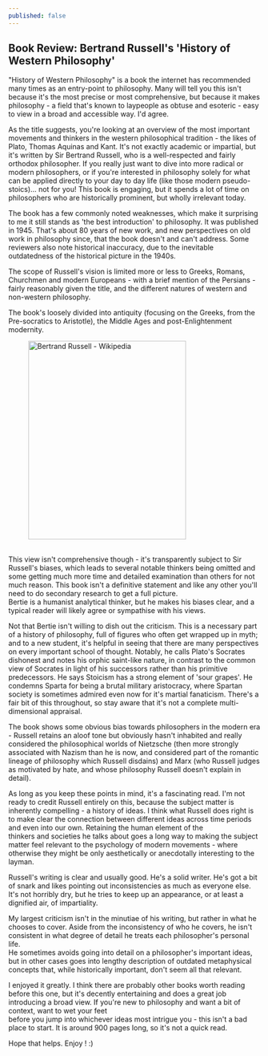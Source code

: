 ```yaml
---
published: false
---
```

## Book Review: Bertrand Russell's 'History of Western Philosophy'

<!-- wp:paragraph -->
<p>"History of Western Philosophy" is a book the internet has recommended many times as an entry-point to philosophy. Many will tell you this isn't because it's the most precise or most comprehensive, but because it makes philosophy - a field that's known to laypeople as obtuse and esoteric - easy to view in a broad and accessible way. I'd agree.</p>
<!-- /wp:paragraph -->

<!-- /wp:paragraph -->
As the title suggests, you're looking at an overview of the most important movements and thinkers in the western philosophical tradition - the likes of Plato, Thomas Aquinas and Kant. It's not exactly academic or impartial, but it's written by Sir Bertrand Russell, who is a well-respected and fairly orthodox philosopher. If you really just want to dive into more radical or modern philosophers, or if you're interested in philosophy solely for what can be applied directly to your day to day life (like those modern pseudo-stoics)... not for you! This book is engaging, but it spends a lot of time on philosophers who are historically prominent, but wholly irrelevant today.
<!-- /wp:paragraph -->

<!-- wp:paragraph -->
<p>The book has a few commonly noted weaknesses, which make it surprising to me it still stands as 'the best introduction' to philosophy. It was published in 1945. That's about 80 years of new work, and new perspectives on old work in philosophy since, that the book doesn't and can't address. Some reviewers also note historical inaccuracy, due to the inevitable outdatedness of the historical picture in the 1940s. </p>
<!-- /wp:paragraph -->

<!-- wp:paragraph -->
<p></p>
<!-- /wp:paragraph -->

<!-- wp:paragraph -->
<p>The scope of Russell's vision is limited more or less to Greeks, Romans, Churchmen and modern Europeans - with a brief mention of the Persians - fairly reasonably given the title, and the different natures of western and non-western philosophy.</p>
<!-- /wp:paragraph -->

<!-- wp:paragraph -->
<p>The book's loosely divided into antiquity (focusing on the Greeks, from the Pre-socratics to Aristotle), the Middle Ages and post-Enlightenment modernity.</p>
<!-- /wp:paragraph -->

<!-- wp:image {"width":315,"height":396} -->
<figure class="wp-block-image is-resized"><img src="https://upload.wikimedia.org/wikipedia/commons/5/5f/Bertrand_Russell_1957.jpg" alt="Bertrand Russell - Wikipedia" width="315" height="396"/></figure>
<!-- /wp:image -->

<!-- wp:paragraph -->
<p><br>This view isn't comprehensive though - it's transparently subject to Sir Russell's biases, which leads to several notable thinkers being omitted and some getting much more time and detailed examination than others for not much reason. This book isn't a definitive statement and like any other you'll need to do secondary research to get a full picture. <br>Bertie is a humanist analytical thinker, but he makes his biases clear, and a typical reader will likely agree or sympathise with his views. 
<!-- /wp:paragraph -->

<!-- wp:paragraph -->
Not that Bertie isn't willing to dish out the criticism. This is a necessary part of a history of philosophy, full of figures who often get wrapped up in myth; and to a new student, it's helpful in seeing that there are many perspectives on every important school of thought. Notably, he calls Plato's Socrates dishonest and notes his orphic saint-like nature, in contrast to the common view of Socrates in light of his successors rather than his primitive predecessors. He says Stoicism has a strong element of 'sour grapes'. He condemns Sparta for being a brutal military aristocracy, where Spartan society is sometimes admired even now for it's martial fanaticism. There's a fair bit of this throughout, so stay aware that it's not a complete multi-dimensional appraisal.
<!-- /wp:paragraph -->

<!-- wp:paragraph -->
<p>The book shows some obvious bias towards philosophers in the modern era - Russell retains an aloof tone but obviously hasn't inhabited and really considered the philosophical worlds of Nietzsche (then more strongly associated with Nazism than he is now, and considered part of the romantic lineage of philosophy which Russell disdains) and Marx (who Russell judges as motivated by hate, and whose philosophy Russell doesn't explain in detail).</p>
<!-- /wp:paragraph -->

<!-- wp:paragraph -->
<p></p>
<!-- /wp:paragraph -->

<!-- wp:paragraph -->
<p>As long as you keep these points in mind, it's a fascinating read. I'm not ready to credit Russell entirely on this, because the subject matter is inherently compelling - a history of ideas. I think what Russell does right is to make clear the connection between different ideas across time periods and even into our own. Retaining the human element of the<br>thinkers and societies he talks about goes a long way to making the subject matter feel relevant to the psychology of modern movements - where otherwise they might be only aesthetically or anecdotally interesting to the layman.</p>
<!-- /wp:paragraph -->

<!-- wp:paragraph -->
<p></p>
<!-- /wp:paragraph -->

<!-- wp:paragraph -->
<p>Russell's writing is clear and usually good. He's a solid writer. He's got a bit of snark and likes pointing out inconsistencies as much as everyone else. It's not horribly dry, but he tries to keep up an appearance, or at least a dignified air, of impartiality.</p>
<!-- /wp:paragraph -->

<!-- wp:paragraph -->
<p></p>
<!-- /wp:paragraph -->

<!-- wp:paragraph -->
<p>My largest criticism isn't in the minutiae of his writing, but rather in what he chooses to cover. Aside from the inconsistency of who he covers, he isn't consistent in what degree of detail he treats each philosopher's personal life.<br>He sometimes avoids going into detail on a philosopher's important ideas, but in other cases goes into lengthy description of outdated metaphysical concepts that, while historically important, don't seem all that relevant.</p>
<!-- /wp:paragraph -->

<!-- wp:paragraph -->
<p></p>
<!-- /wp:paragraph -->

<!-- wp:paragraph -->
<p>I enjoyed it greatly. I think there are probably other books worth reading before this one, but it's decently entertaining and does a great job introducing a broad view. If you're new to philosophy and want a bit of context, want to wet your feet<br>before you jump into whichever ideas most intrigue you - this isn't a bad place to start. It is around 900 pages long, so it's not a quick read.</p>
<!-- /wp:paragraph -->

<!-- wp:paragraph -->
<p>Hope that helps. Enjoy ! :)</p>
<!-- /wp:paragraph -->
